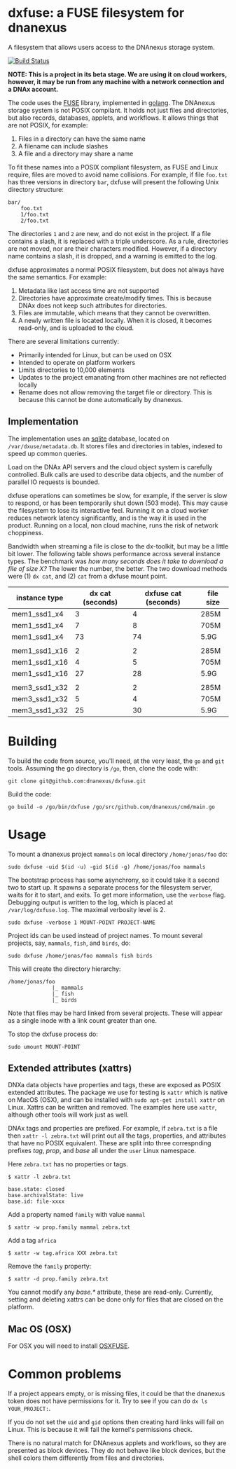 # dxfuse: a FUSE filesystem for dnanexus

A filesystem that allows users access to the DNAnexus storage system.

[![Build Status](https://travis-ci.org/dnanexus/dxfuse.svg?branch=master)](https://travis-ci.org/dnanexus/dxfuse)

**NOTE: This is a project in its beta stage. We are using it on cloud workers, however, it may be run from any machine with a network connection and a DNAx account.**

The code uses the [FUSE](https://bazil.org/fuse/)
library, implemented in [golang](https://golang.org). The DNAnexus
storage system is not POSIX compilant. It holds not just files and
directories, but also records, databases, applets, and workflows. It
allows things that are not POSIX, for example:
1. Files in a directory can have the same name
2. A filename can include slashes
3. A file and a directory may share a name

To fit these names into a POSIX compliant filesystem, as FUSE and
Linux require, files are moved to avoid name collisions. For example,
if file `foo.txt` has three versions in directory `bar`, dxfuse will
present the following Unix directory structure:

```
bar/
    foo.txt
    1/foo.txt
    2/foo.txt
```

The directories `1` and `2` are new, and do not exist in the
project. If a file contains a slash, it is replaced with a triple
underscore. As a rule, directories are not moved, nor are their
characters modified. However, if a directory name contains a slash, it
is dropped, and a warning is emitted to the log.

dxfuse approximates a normal POSIX filesystem, but does not always have the same semantics. For example:
1. Metadata like last access time are not supported
2. Directories have approximate create/modify times. This is because DNAx does not keep such attributes for directories.
3. Files are immutable, which means that they cannot be overwritten.
4. A newly written file is located locally. When it is closed, it becomes read-only, and is uploaded to the cloud.

There are several limitations currently:
- Primarily intended for Linux, but can be used on OSX
- Intended to operate on platform workers
- Limits directories to 10,000 elements
- Updates to the project emanating from other machines are not reflected locally
- Rename does not allow removing the target file or directory. This is because this cannot be
  done automatically by dnanexus.

## Implementation

The implementation uses an [sqlite](https://www.sqlite.org/index.html)
database, located on `/var/dxuse/metadata.db`. It stores files and
directories in tables, indexed to speed up common queries.

Load on the DNAx API servers and the cloud object system is carefully controlled. Bulk calls
are used to describe data objects, and the number of parallel IO requests is bounded.

dxfuse operations can sometimes be slow, for example, if the server is
slow to respond, or has been temporarily shut down (503 mode). This
may cause the filesystem to lose its interactive feel. Running it on a
cloud worker reduces network latency significantly, and is the way it
is used in the product. Running on a local, non cloud machine, runs
the risk of network choppiness.

Bandwidth when streaming a file is close to the dx-toolkit, but may be a
little bit lower. The following table shows performance across several
instance types. The benchmark was *how many seconds does it take to
download a file of size X?* The lower the number, the better. The two
download methods were (1) `dx cat`, and (2) `cat` from a dxfuse mount point.

| instance type   | dx cat (seconds) | dxfuse cat (seconds) | file size |
| ----            | ----             | ---                  |  ----     |
| mem1\_ssd1\_x4  | 3                | 4                    | 285M |
| mem1\_ssd1\_x4  | 7                | 8                    | 705M |
| mem1\_ssd1\_x4  | 73               | 74                   | 5.9G |
|                 |                  |                      |      |
| mem1\_ssd1\_x16 | 2                | 2                    | 285M |
| mem1\_ssd1\_x16 | 4                | 5                    | 705M |
| mem1\_ssd1\_x16 | 27               | 28                   | 5.9G |
|                 |                  |                      |      |
| mem3\_ssd1\_x32 | 2                | 2                    | 285M |
| mem3\_ssd1\_x32 | 5                | 4                    | 705M |
| mem3\_ssd1\_x32 | 25               | 30                   | 5.9G |


# Building

To build the code from source, you'll need, at the very least, the `go` and `git` tools.
Assuming the go directory is `/go`, then, clone the code with:
```
git clone git@github.com:dnanexus/dxfuse.git
```

Build the code:
```
go build -o /go/bin/dxfuse /go/src/github.com/dnanexus/cmd/main.go
```

# Usage

To mount a dnanexus project `mammals` on local directory `/home/jonas/foo` do:
```
sudo dxfuse -uid $(id -u) -gid $(id -g) /home/jonas/foo mammals
```

The bootstrap process has some asynchrony, so it could take it a
second two to start up. It spawns a separate process for the filesystem
server, waits for it to start, and exits. To get more information, use
the `verbose` flag. Debugging output is written to the log, which is
placed at `/var/log/dxfuse.log`. The maximal verbosity level is 2.

```
sudo dxfuse -verbose 1 MOUNT-POINT PROJECT-NAME
```

Project ids can be used instead of project names. To mount several projects, say, `mammals`, `fish`, and `birds`, do:
```
sudo dxfuse /home/jonas/foo mammals fish birds
```

This will create the directory hierarchy:
```
/home/jonas/foo
              |_ mammals
              |_ fish
              |_ birds
```

Note that files may be hard linked from several projects. These will appear as a single inode with
a link count greater than one.

To stop the dxfuse process do:
```
sudo umount MOUNT-POINT
```

## Extended attributes (xattrs)

DNXa data objects have properties and tags, these are exposed as POSIX extended attributes. The package we use for testing is `xattr` which is native on MacOS (OSX), and can be installed with `sudo apt-get install xattr` on Linux. Xattrs can be written and removed. The examples here use `xattr`, although other tools will work just as well.

DNAx tags and properties are prefixed. For example, if `zebra.txt` is a file then `xattr -l zebra.txt` will print out all the tags, properties, and attributes that have no POSIX equivalent. These are split into three correspnding prefixes _tag_, _prop_, and _base_ all under the `user` Linux namespace.

Here `zebra.txt` has no properties or tags.
```
$ xattr -l zebra.txt

base.state: closed
base.archivalState: live
base.id: file-xxxx
```

Add a property named `family` with value `mammal`
```
$ xattr -w prop.family mammal zebra.txt
```

Add a tag `africa`
```
$ xattr -w tag.africa XXX zebra.txt
```

Remove the `family` property:
```
$ xattr -d prop.family zebra.txt
```

You cannot modify any _base.*_ attribute, these are read-only. Currently, setting and deleting xattrs can be done only for files that are closed on the platform.

## Mac OS (OSX)

For OSX you will need to install [OSXFUSE](http://osxfuse.github.com/).

# Common problems

If a project appears empty, or is missing files, it could be that the dnanexus token does not have permissions for it. Try to see if you can do `dx ls YOUR_PROJECT:`.

If you do not set the `uid` and `gid` options then creating hard links will fail on Linux. This is because it will fail the kernel's permissions check.

There is no natural match for DNAnexus applets and workflows, so they are presented as block devices. They do not behave like block devices, but the shell colors them differently from files and directories.
